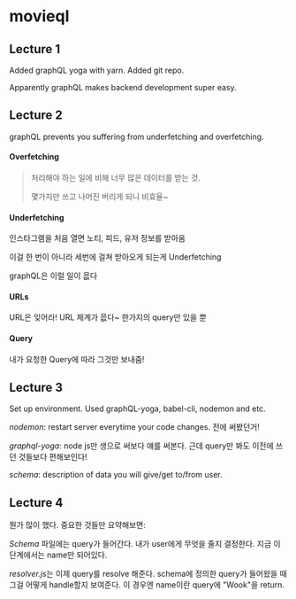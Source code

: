 # movieql

## Lecture 1

Added graphQL yoga with yarn. Added git repo.

Apparently graphQL makes backend development super easy.


## Lecture 2

graphQL prevents you suffering from underfetching and overfetching.

#### Overfetching

> 처리해야 하는 일에 비해 너무 많은 데이터를 받는 것.
>
> 몇가지만 쓰고 나머진 버리게 되니 비효율~

#### Underfetching

인스타그램을 처음 열면 노티, 피드, 유저 정보를 받아옴
 
이걸 한 번이 아니라 세번에 걸쳐 받아오게 되는게 Underfetching

graphQL은 이럴 일이 읎다

#### URLs

URL은 잊어라! URL 체계가 읎다~ 한가지의 query만 있을 뿐

#### Query

내가 요청한 Query에 따라 그것만 보내줌!


## Lecture 3

Set up environment. Used graphQL-yoga, babel-cli, nodemon and etc.

*nodemon*: restart server everytime your code changes. 전에 써봤던거!

*graphql-yoga*: node js만 생으로 써보다 얘를 써본다. 근데 query만 봐도 이전에 쓰던 것들보다 편해보인다!

*schema*: description of data you will give/get to/from user. 

## Lecture 4

뭔가 많이 했다. 중요한 것들만 요약해보면:

*Schema* 파일에는 query가 들어간다. 내가 user에게 무엇을 줄지 결정한다. 지금 이 단계에서는 name만 되어있다.

*resolver.js*는 이제 query를 resolve 해준다. schema에 정의한 query가 들어왔을 때 그걸 어떻게 handle할지 보여준다. 이 경우엔 name이란 query에 "Wook"을 return.